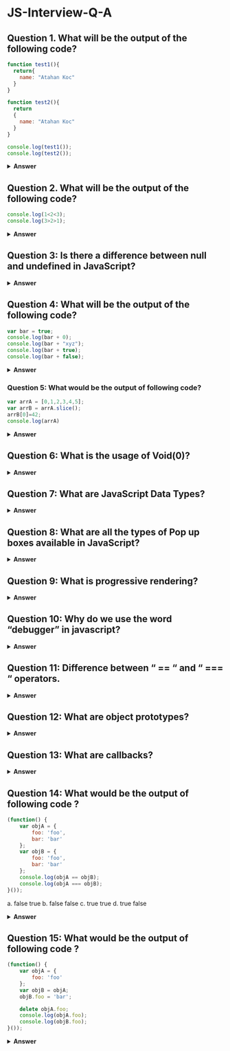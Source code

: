 # JS-Interview-Q-A


## Question 1. What will be the output of the following code?

``` javascript
function test1(){
  return{
    name: "Atahan Koc"
  }
}

function test2(){
  return 
  {
    name: "Atahan Koc"
  }
}

console.log(test1());
console.log(test2());
```
<details><summary><b>Answer</b></summary>

{ name: 'Atahan Koc' }
undefined

The code defines two functions, test1 and test2.

In test1, an object with the name property set to "Atahan Koc" is returned. In test2, a line break after the return statement causes JavaScript's automatic semicolon insertion rule to add a semicolon. As a result, the return statement returns an empty value, leading to undefined being returned.

When test1() is called, it returns an object { name: 'Atahan Koc' }.

When test2() is called, it returns undefined.

The difference in return values arises due to the line break and automatic semicolon insertion in test2.

</details>

## Question 2. What will be the output of the following code?

```javascript
console.log(1<2<3);
console.log(3>2>1); 

```
<details><summary><b>Answer</b></summary>

true
false

First, 1 < 2 is evaluated, which returns true because 1 is less than 2.
Then, true < 3 is evaluated. JavaScript automatically converts logical values to numerical values, with true being converted to 1.
As a result, the expression is evaluated as 1 < 3, which is true.
Therefore, the first console.log prints true.
The second console.log expression evaluates the expression 3 > 2 > 1. It is also evaluated from left to right.

First, 3 > 2 is evaluated, which returns true because 3 is greater than 2.
Then, true > 1 is evaluated. JavaScript automatically converts true to the numerical value 1.
However, it's important to note that 1 > 1 is false because 1 is not greater than 1; it's equal to 1.
Therefore, the expression is evaluated as true > 1, which is false.
As a result, the second console.log prints false.
</details>


##  Question 3: Is there a difference between null and undefined in JavaScript?

<details><summary><b>Answer</b></summary>

JavaScript, unlike some other languages, treats null and undefined as two distinct concepts.

In JavaScript, undefined means that a variable has been declared but has not been assigned a value yet.

On the other hand, null is an assignment value that can be assigned to a variable to represent the absence of a value. When we use the typeof operator on null, it returns "object" indicating that null is considered an empty object reference.

</details>


## Question 4: What will be the output of the following code?

``` javascript
var bar = true;
console.log(bar + 0);   
console.log(bar + "xyz");  
console.log(bar + true);  
console.log(bar + false); 
```

<details><summary><b>Answer</b></summary>

output:
1 <br>
"truexyz" <br>
2 <br>
1 

</details>

###  Question 5: What would be the output of following code?
```javascript
var arrA = [0,1,2,3,4,5];
var arrB = arrA.slice();
arrB[0]=42;
console.log(arrA)
```


<details><summary><b>Answer</b></summary>

The output will be `[0,1,2,3,4,5]`. 

The `slice` function copies all the elements of the array returning the new array. That's why
`arrA` and `arrB` reference two completely different arrays. 

</details>

##  Question 6: What is the usage of Void(0)?

<details><summary><b>Answer</b></summary>
Void(0) is used to prevent the page from refreshing, and it passes the parameter "zero" during the execution.
</details>


## Question 7:  What are JavaScript Data Types?

<details><summary><b>Answer</b></summary>

Following are the JavaScript Data types:

- Number
- String
- Boolean
- Object
- Undefined

</details>

## Question 8: What are all the types of Pop up boxes available in JavaScript?

<details><summary><b>Answer</b></summary>

- alert
- confirm
- prompt

</details>

## Question 9: What is progressive rendering?

<details><summary><b>Answer</b></summary>

Progressive rendering is an approach in web development that focuses on displaying content to users as quickly as possible, even before the entire web page has finished loading.

</details>


## Question 10:  Why do we use the word “debugger” in javascript?

<details><summary><b>Answer</b></summary>
The debugger for the browser must be activated in order to debug the code. Built-in debuggers may be switched on and off, requiring the user to report faults. The remaining section of the code should stop execution before moving on to the next line while debugging.

</details>

## Question 11:  Difference between “ == “ and “ === “ operators.

<details><summary><b>Answer</b></summary>
The "==" operator is used to compare values, while the "===" operator is used to compare both values and types.
</details>

## Question 12:  What are object prototypes?

<details><summary><b>Answer</b></summary>
Date objects inherit properties from the Date prototype
Math objects inherit properties from the Math prototype
Array objects inherit properties from the Array prototype.
</details>


## Question 13: What are callbacks?

<details><summary><b>Answer</b></summary>
A callback is a function that will be executed after another function gets executed. In javascript, functions are treated as first-class citizens, they can be used as an argument of another function, can be returned by another function, and can be used as a property of an object.
</details>

## Question 14: What would be the output of following code ?
``` javascript
(function() {
	var objA = {
		foo: 'foo',
		bar: 'bar'
	};
	var objB = {
		foo: 'foo',
		bar: 'bar'
	};
	console.log(objA == objB);
	console.log(objA === objB);
}()); 
```

a. false true
b. false false
c. true  true
d. true  false


<details><summary><b>Answer</b></summary>
b. false false
</details>

## Question 15: What would be the output of following code ?
``` javascript
(function() {
	var objA = {
		foo: 'foo'
	};
	var objB = objA;
	objB.foo = 'bar';

	delete objA.foo;
	console.log(objA.foo);
	console.log(objB.foo);
}());

```

<details><summary><b>Answer</b></summary>
Inside the function, objA is defined as an object with a foo property set to "foo".

objB is then assigned the reference of objA, so both objA and objB point to the same object.

The value of objB.foo is changed to "bar". Since both objA and objB reference the same object, this change affects both variables.

The foo property is deleted from objA.

The first console.log statement evaluates objA.foo. Since the foo property was deleted, its value is undefined.

The second console.log statement evaluates objB.foo. Since objB still refers to the modified object, the value of foo is "bar".

In summary, the first console.log outputs undefined because the foo property was deleted from objA, while the second console.log outputs "bar" because objB still refers to the modified object.
</details>
